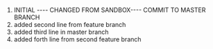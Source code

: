 1. INITIAL ---- CHANGED FROM SANDBOX---- COMMIT TO MASTER BRANCH
2. added second line from feature branch
3. added third line in master branch
4. added forth line from second feature branch
